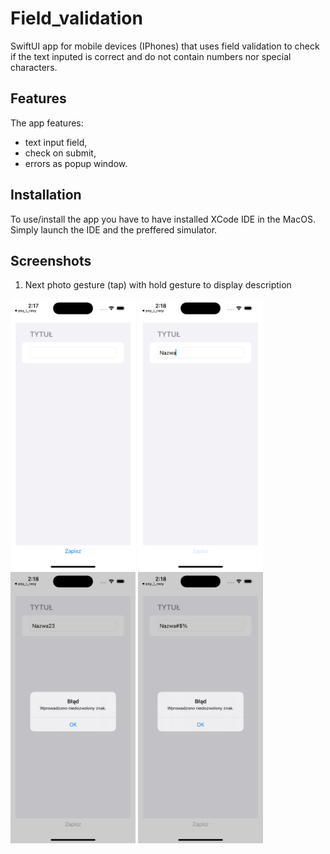 # Field_validation

SwiftUI app for mobile devices (IPhones) that uses field validation to check if the text inputed is correct and do not contain numbers nor special characters.

## Features

The app features:

- text input field,
- check on submit,
- errors as popup window.

## Installation

To use/install the app you have to have installed XCode IDE in the MacOS. Simply launch the IDE and the preffered simulator.

## Screenshots

1. Next photo gesture (tap) with hold gesture to display description

<span>
<img src="https://github.com/RobertNeat/Field_validation/blob/main/screenshots/1_first_launch.png" width="200"/>
<img src="https://github.com/RobertNeat/Field_validation/blob/main/screenshots/2_proper_validated.png" width="200"/>
<img src="https://github.com/RobertNeat/Field_validation/blob/main/screenshots/3_number_inproper_validated.png" width="200"/>
<img src="https://github.com/RobertNeat/Field_validation/blob/main/screenshots/4_special_characetr_inproper_validated.png" width="200"/>
</span>

